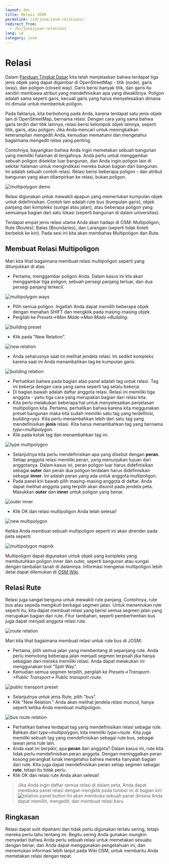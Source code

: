 ```yaml
---
layout: doc
title: Relasi JOSM
permalink: /id/josm/josm-relations/
redirect_from:
  - /bi/josm/josm-relations
lang: id
category: josm
---
```


Relasi
==========
Dalam [Panduan Tingkat Dasar](/id/beginner) kita telah menjelaskan bahwa terdapat tiga jenis
objek yang dapat digambar di OpenStreetMap - titik (node), garis (way), dan poligon 
(closed way). Garis berisi banyak titik, dan garis itu sendiri membawa atribut yang 
mendefinisikan apa yang diwakilinya. Poligon adalah sama seperti garis, kecuali garis
yang harus menyelesaikan dimana ini dimulai untuk membentuk poligon.

Pada faktanya, kita berbohong pada Anda, karena terdapat satu jenis objek lain di
OpenStreetMap, bernama relasi. Dengan cara yang sama bahwa garis terdiri dari 
titik lainnya, relasi berisi kelompok objek lainnya, seperti titik, garis, atau
poligon. Jika Anda mencari untuk meningkatkan keterampilan mengedit Anda, kemudian
memahami dan mengetahui bagaimana mengedit relasi yang penting.

Contohnya, bayangkan bahwa Anda ingin memetakan sebuah bangunan yang memiliki 
halaman di tengahnya. Anda perlu untuk menggambar sebuah poligon disekitar 
luar bangunan, dan Anda ingin poligon lain di sekitar halaman untuk mengindikasi
mereka bukan bagian dari bangunan. Ini adalah sebuah contoh relasi. Relasi
berisi beberapa poligon - dan atribut bangunan yang akan dilampirkan ke relasi, 
bukan poligon.

![multipolygon demo][]

Relasi digunakan untuk mewakili apapun yang memerlukan kumpulan objek untuk
didefinisikan. Contoh lain adalah rute bus (kumpulan garis), objek panjang
dan kompleks (sungai atau jalan), atau beberapa poligon yang semuanya bagian
dari satu lokasi (seperti bangunan di dalam universitas).

Terdapat empat jenis relasi utama Anda akan hadapi di OSM:
Multipoligon, Rute (Routes), Batas (Boundaries), dan Larangan (seperti tidak boleh 
berbelok ke kiri). Pada sesi ini kita akan membahas Multipoligon dan Rute.

Membuat Relasi Multipoligon
------------------------------
Mari kita lihat bagaimana membuat relasi multipoligon seperti yang ditunjukkan di atas.

*	Pertama, menggambar poligon Anda. Dalam kasus ini kta akan menggambar tiga poligon, 
	sebuah persegi panjang terluar, dan dua persegi panjang terkecil.

![multipolygon ways][]

*	Pilih semua poligon. Ingatlah Anda dapat memilih beberapa objek dengan menahan 
	SHIFT dan mengklik pada masing-masing objek.
*	Pergilah ke *Presets->Man Made->Man Made->Building*.

![building preset][]

*	Klik pada "New Relation".

![new relation][]

*	Anda seharusnya saat ini melihat jendela relasi. Ini sedikit kompleks
	karena saat ini Anda menambahkan tag ke kumpulan garis.

![building relation][]

*	Perhatikan bahwa pada bagian atas panel adalah tag untuk relasi. Tag ini bekerja
	dengan cara yang sama seperti tag selalu bekerja.
*	Di bagian bawah adalah daftar anggota relasi. Relasi ini memiliki tiga anggota -
	yaitu tiga cara yang merupakan bagian dari relasi kita.
*	Kita perlu melakukan beberapa hal untuk menyelesaikan penjelasan multipoligon kita. 
	Pertama, perhatikan bahwa karena kita meggunakan preset bangunan maka kita sudah
	memiliki satu tag yang terdefinisi, *building=yes*. Kita perlu menambahkan lebih dari
	satu tag yang mendefinisikan **jenis** relasi. Kita harus menambahkan tag yang
	bernama *type=multipolygon*. 
*	Klik pada kotak tag dan menambahkan tag ini.

![type multipolygon][]

*	Selanjutnya kita perlu mendefinisikan apa yang disebut dengan **peran**. Setiap anggota 
	relasi memiliki peran, yang menunjukan tujuan dari anggotanya. Dalam kasus ini, peran
	poligon luar harus didefinisikan sebagai **outer** dan peran dua poligon terdalam harus
	didefinisikan sebagai **inner**. Ini adalah peran yang ada untuk anggota multipoligon.
*	Pada panel kiri bawah pilih masing-masing anggota di daftar. Anda dapat melihat anggota
	yang terpilih akan disorot pada jendela peta. Masukkan **outer** dan **inner** untuk poligon
	yang benar.

![outer inner][]

*	Klik OK dan relasi multipoligon Anda telah selesai!

![new multipolygon][]

Ketika Anda membuat sebuah multipoligon seperti ini akan dirender pada peta seperti:

![multipolygon mapnik][]

Multipoligon dapat digunakan untuk objek yang kompleks yang membutuhkan poligon inner dan outer,
seperti bangunan atau sungai dengan tambalan tanah di dalamnya. Informasi mengenai multipoligon
lebih detai dapat ditemukan di [OSM Wiki](http://wiki.openstreetmap.org/wiki/Re:multipolygon).

Relasi Rute
---------------
Relasi juga sangat berguna untuk mewakili rute panjang. Contohnya, rute bus atau sepeda mengikuti 
berbagai segmen jalan. Untuk menentukan rute seperti itu, kita dapat membuat relasi yang berisi
semua segmen jalan yang merupakan bagian dari rute. Fitur tambahan, seperti pemberhentian bus 
juga dapat menjadi anggota relasi rute.

![route relation][]

Mari kita lihat bagaimana membuat relasi untuk rute bus di JOSM:

*	Pertama, pilih semua jalan yang membentang di sepanjang rute. Anda perlu memotong beberapa
	jalan menjadi segmen terpisah jika hanya sebagian dari mereka memiliki relasi. Anda dapat
	melakukan ini menggunakan tool "Split Way".
*	Kemudian semua segmen terpilih, pergilah ke *Presets->Transport->Public Transport->
    Public transport route*.

![public transport preset][]

*	Selanjutnya untuk jenis Rute, pilih "bus".
*	Klik "New Relation." Anda akan melihat jendela relasi muncul, hanya seperti ketika Anda
	membuat multipoligon.

![bus route relation][]

*	Perhatikan bahwa terdapat tag yang mendefinisikan relasi sebagai rute. Bahkan dari 
	*type=multipolygon*, kita memiliki *type=route*. Kita juga memiliki sebuah tag yang
	mendefinisikan sebagai rute bus, sebagai lawan jenis rute lain.
*	Anda saat ini berpikir, apa **peran** dari anggota? Dalam kasus ini, rute kita tidak 
	perlu mendefinisikan peran anggota. Dengan meninggalkan peran kosong perangkat lunak
	mengetahui bahwa mereka hanyalah bagian dari rute. Kita juga dapat mendefinisikan peran
	setiap segmen sebagai **rute**, tetapi itu tidak perlu.
*	Klik OK dan relasi rute Anda akan selesai!

>	Jika Anda ingin daftar semua relasi di dalam peta, Anda dapat membuka panel relasi
>	dengan mengklik pada tombol ini di bagian kiri:
>   ![relation panel button][]
>   Ini akan membuka sebuah panel dimana Anda dapat memilih, mengedit, dan membuat relasi baru.

Ringkasan
---------
Relasi dapat sulit dipahami dan tidak perlu digunakan terlalu sering, tetapi mereka perlu
tahu tentang ini. Begitu sering Anda gunakan mungkin menyadari bahwa Anda perlu sebuah 
relasi untuk memetakan sesuatu dengan benar, dan Anda dapat menggunakan pengetahuan ini, dan
menemukan informasi lebih lanjut pada Wiki OSM, untuk membantu Anda memetakan relasi dengan tepat.



[multipolygon ways]: /images/en/editing/josm-relations/multipolygon-ways.png
[building preset]: /images/en/editing/josm-relations/building-preset.png
[new relation]: /images/en/editing/josm-relations/new-relation.png
[building relation]: /images/en/editing/josm-relations/building-relation.png
[new relation]: /images/en/editing/josm-relations/new-relation.png
[type multipolygon]: /images/en/editing/josm-relations/type-multipolygon.png
[outer inner]: /images/en/editing/josm-relations/outer-inner.png
[new multipolygon]: /images/en/editing/josm-relations/new-multipolygon.png
[multipolygon mapnik]: /images/en/editing/josm-relations/multipolygon-mapnik.png
[multipolygon demo]: /images/en/editing/josm-relations/multipolygon-demo.png
[route relation]: /images/en/editing/josm-relations/route-relation.png
[public transport preset]: /images/en/editing/josm-relations/public-transport-preset.png
[bus route relation]: /images/en/editing/josm-relations/bus-route-relation.png
[relation panel button]: /images/en/editing/josm-relations/relation-panel-button.png








